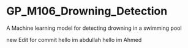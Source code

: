 # GP_M106_Drowning_Detection
A Machine learning model for detecting drowning in a swimming pool

new Edit for commit
hello im abdullah 
hello im Ahmed

